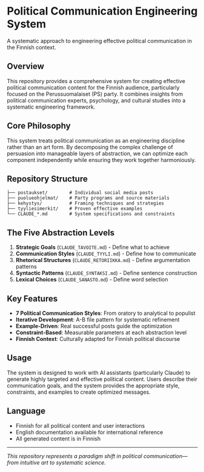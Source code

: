 # Political Communication Engineering System

A systematic approach to engineering effective political communication in the Finnish context.

## Overview

This repository provides a comprehensive system for creating effective political communication content for the Finnish audience, particularly focused on the Perussuomalaiset (PS) party. It combines insights from political communication experts, psychology, and cultural studies into a systematic engineering framework.

## Core Philosophy

This system treats political communication as an engineering discipline rather than an art form. By decomposing the complex challenge of persuasion into manageable layers of abstraction, we can optimize each component independently while ensuring they work together harmoniously.

## Repository Structure

```
├── postaukset/        # Individual social media posts
├── puolueohjelmat/    # Party programs and source materials  
├── kehystys/          # Framing techniques and strategies
├── tyyliesimerkit/    # Proven effective examples
└── CLAUDE_*.md        # System specifications and constraints
```

## The Five Abstraction Levels

1. **Strategic Goals** (`CLAUDE_TAVOITE.md`) - Define what to achieve
2. **Communication Styles** (`CLAUDE_TYYLI.md`) - Define how to communicate
3. **Rhetorical Structures** (`CLAUDE_RETORIIKKA.md`) - Define argumentation patterns
4. **Syntactic Patterns** (`CLAUDE_SYNTAKSI.md`) - Define sentence construction
5. **Lexical Choices** (`CLAUDE_SANASTO.md`) - Define word selection

## Key Features

- **7 Political Communication Styles**: From oratory to analytical to populist
- **Iterative Development**: A-B file pattern for systematic refinement
- **Example-Driven**: Real successful posts guide the optimization
- **Constraint-Based**: Measurable parameters at each abstraction level
- **Finnish Context**: Culturally adapted for Finnish political discourse

## Usage

The system is designed to work with AI assistants (particularly Claude) to generate highly targeted and effective political content. Users describe their communication goals, and the system provides the appropriate style, constraints, and examples to create optimized messages.

## Language

- Finnish for all political content and user interactions
- English documentation available for international reference
- All generated content is in Finnish

---

*This repository represents a paradigm shift in political communication—from intuitive art to systematic science.*